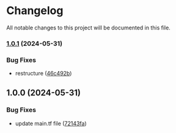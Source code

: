# Changelog

All notable changes to this project will be documented in this file.

### [1.0.1](https://github.com/kennyr3221/terra-temp/compare/v1.0.0...v1.0.1) (2024-05-31)


### Bug Fixes

* restructure ([46c492b](https://github.com/kennyr3221/terra-temp/commit/46c492b48238ffd599fb446bea89fbb8d70bdb7b))

## 1.0.0 (2024-05-31)


### Bug Fixes

* update main.tf file ([72143fa](https://github.com/kennyr3221/terra-temp/commit/72143fa1024ed219121c858dbf3ab624b9260737))
